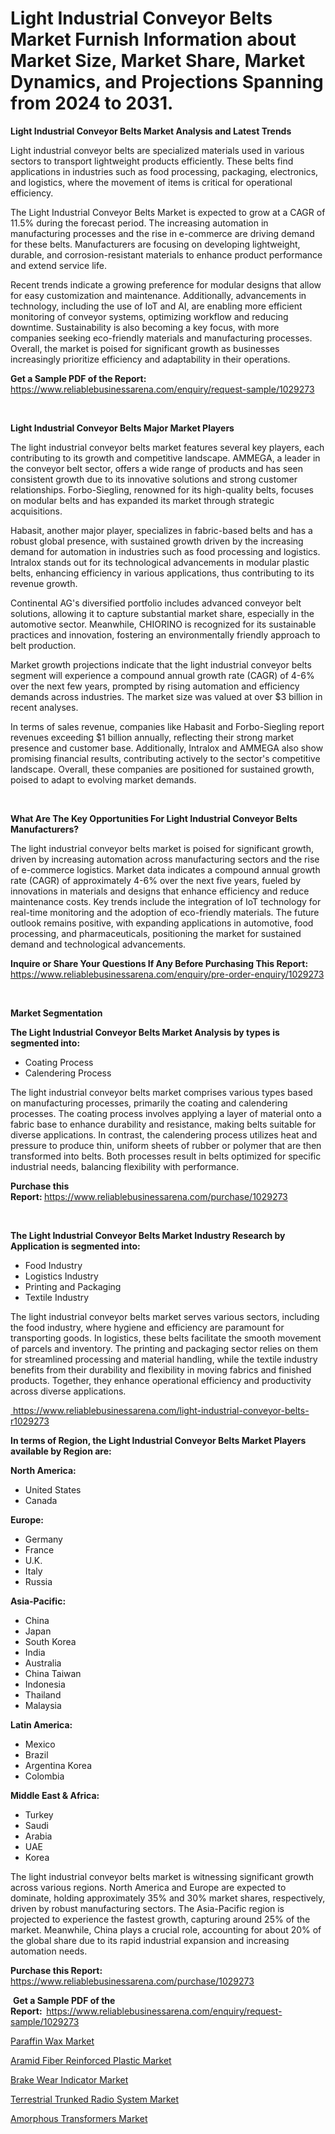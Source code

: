 <p><h1>Light Industrial Conveyor Belts Market Furnish Information about Market Size, Market Share, Market Dynamics, and Projections Spanning from 2024 to 2031.</h1></p><p><strong>Light Industrial Conveyor Belts Market Analysis and Latest Trends</strong></p>
<p><p>Light industrial conveyor belts are specialized materials used in various sectors to transport lightweight products efficiently. These belts find applications in industries such as food processing, packaging, electronics, and logistics, where the movement of items is critical for operational efficiency.</p><p>The Light Industrial Conveyor Belts Market is expected to grow at a CAGR of 11.5% during the forecast period. The increasing automation in manufacturing processes and the rise in e-commerce are driving demand for these belts. Manufacturers are focusing on developing lightweight, durable, and corrosion-resistant materials to enhance product performance and extend service life. </p><p>Recent trends indicate a growing preference for modular designs that allow for easy customization and maintenance. Additionally, advancements in technology, including the use of IoT and AI, are enabling more efficient monitoring of conveyor systems, optimizing workflow and reducing downtime. Sustainability is also becoming a key focus, with more companies seeking eco-friendly materials and manufacturing processes. Overall, the market is poised for significant growth as businesses increasingly prioritize efficiency and adaptability in their operations.</p></p>
<p><strong>Get a Sample PDF of the Report:&nbsp;</strong> <a href="https://www.reliablebusinessarena.com/enquiry/request-sample/1029273">https://www.reliablebusinessarena.com/enquiry/request-sample/1029273</a></p>
<p>&nbsp;</p>
<p><strong>Light Industrial Conveyor Belts Major Market Players</strong></p>
<p><p>The light industrial conveyor belts market features several key players, each contributing to its growth and competitive landscape. AMMEGA, a leader in the conveyor belt sector, offers a wide range of products and has seen consistent growth due to its innovative solutions and strong customer relationships. Forbo-Siegling, renowned for its high-quality belts, focuses on modular belts and has expanded its market through strategic acquisitions.</p><p>Habasit, another major player, specializes in fabric-based belts and has a robust global presence, with sustained growth driven by the increasing demand for automation in industries such as food processing and logistics. Intralox stands out for its technological advancements in modular plastic belts, enhancing efficiency in various applications, thus contributing to its revenue growth.</p><p>Continental AG's diversified portfolio includes advanced conveyor belt solutions, allowing it to capture substantial market share, especially in the automotive sector. Meanwhile, CHIORINO is recognized for its sustainable practices and innovation, fostering an environmentally friendly approach to belt production.</p><p>Market growth projections indicate that the light industrial conveyor belts segment will experience a compound annual growth rate (CAGR) of 4-6% over the next few years, prompted by rising automation and efficiency demands across industries. The market size was valued at over $3 billion in recent analyses.</p><p>In terms of sales revenue, companies like Habasit and Forbo-Siegling report revenues exceeding $1 billion annually, reflecting their strong market presence and customer base. Additionally, Intralox and AMMEGA also show promising financial results, contributing actively to the sector's competitive landscape. Overall, these companies are positioned for sustained growth, poised to adapt to evolving market demands.</p></p>
<p>&nbsp;</p>
<p><strong>What Are The Key Opportunities For Light Industrial Conveyor Belts Manufacturers?</strong></p>
<p><p>The light industrial conveyor belts market is poised for significant growth, driven by increasing automation across manufacturing sectors and the rise of e-commerce logistics. Market data indicates a compound annual growth rate (CAGR) of approximately 4-6% over the next five years, fueled by innovations in materials and designs that enhance efficiency and reduce maintenance costs. Key trends include the integration of IoT technology for real-time monitoring and the adoption of eco-friendly materials. The future outlook remains positive, with expanding applications in automotive, food processing, and pharmaceuticals, positioning the market for sustained demand and technological advancements.</p></p>
<p><strong>Inquire or Share Your Questions If Any Before Purchasing This Report:</strong> <a href="https://www.reliablebusinessarena.com/enquiry/pre-order-enquiry/1029273">https://www.reliablebusinessarena.com/enquiry/pre-order-enquiry/1029273</a></p>
<p>&nbsp;</p>
<p><strong>Market Segmentation</strong></p>
<p><strong>The Light Industrial Conveyor Belts Market Analysis by types is segmented into:</strong></p>
<p><ul><li>Coating Process</li><li>Calendering Process</li></ul></p>
<p><p>The light industrial conveyor belts market comprises various types based on manufacturing processes, primarily the coating and calendering processes. The coating process involves applying a layer of material onto a fabric base to enhance durability and resistance, making belts suitable for diverse applications. In contrast, the calendering process utilizes heat and pressure to produce thin, uniform sheets of rubber or polymer that are then transformed into belts. Both processes result in belts optimized for specific industrial needs, balancing flexibility with performance.</p></p>
<p><strong>Purchase this Report:&nbsp;</strong><a href="https://www.reliablebusinessarena.com/purchase/1029273">https://www.reliablebusinessarena.com/purchase/1029273</a></p>
<p>&nbsp;</p>
<p><strong>The Light Industrial Conveyor Belts Market Industry Research by Application is segmented into:</strong></p>
<p><ul><li>Food Industry</li><li>Logistics Industry</li><li>Printing and Packaging</li><li>Textile Industry</li></ul></p>
<p><p>The light industrial conveyor belts market serves various sectors, including the food industry, where hygiene and efficiency are paramount for transporting goods. In logistics, these belts facilitate the smooth movement of parcels and inventory. The printing and packaging sector relies on them for streamlined processing and material handling, while the textile industry benefits from their durability and flexibility in moving fabrics and finished products. Together, they enhance operational efficiency and productivity across diverse applications.</p></p>
<p><a href="https://www.reliablebusinessarena.com/light-industrial-conveyor-belts-r1029273">&nbsp;https://www.reliablebusinessarena.com/light-industrial-conveyor-belts-r1029273</a></p>
<p><strong>In terms of Region, the Light Industrial Conveyor Belts Market Players available by Region are:</strong></p>
<p>
    <p> <strong> North America: </strong>
        <ul>
            <li>United States</li>
            <li>Canada</li>
        </ul>
        </p> 
    <p> <strong> Europe: </strong>
        <ul>
            <li>Germany</li>
            <li>France</li>
            <li>U.K.</li>
            <li>Italy</li>
            <li>Russia</li>
        </ul>
        </p> 
    <p> <strong> Asia-Pacific: </strong>
        <ul>
            <li>China</li>
            <li>Japan</li>
            <li>South Korea</li>
            <li>India</li>
            <li>Australia</li>
            <li>China Taiwan</li>
            <li>Indonesia</li>
            <li>Thailand</li>
            <li>Malaysia</li>
        </ul>
        </p> 
    <p> <strong> Latin America: </strong>
        <ul>
            <li>Mexico</li>
            <li>Brazil</li>
            <li>Argentina Korea</li>
            <li>Colombia</li>
        </ul>
        </p> 
    <p> <strong> Middle East & Africa: </strong>
        <ul>
            <li>Turkey</li>
            <li>Saudi</li>
            <li>Arabia</li>
            <li>UAE</li>
            <li>Korea</li>
        </ul>
    </p>
    </p>
<p><p>The light industrial conveyor belts market is witnessing significant growth across various regions. North America and Europe are expected to dominate, holding approximately 35% and 30% market shares, respectively, driven by robust manufacturing sectors. The Asia-Pacific region is projected to experience the fastest growth, capturing around 25% of the market. Meanwhile, China plays a crucial role, accounting for about 20% of the global share due to its rapid industrial expansion and increasing automation needs.</p></p>
<p><strong>Purchase this Report: </strong><a href="https://www.reliablebusinessarena.com/purchase/1029273">https://www.reliablebusinessarena.com/purchase/1029273</a></p>
<p>&nbsp;<strong>Get a Sample PDF of the Report:&nbsp;&nbsp;</strong><a href="https://www.reliablebusinessarena.com/enquiry/request-sample/1029273">https://www.reliablebusinessarena.com/enquiry/request-sample/1029273</a></p>
<p><strong></strong></p>
<p><p><a href="https://medium.com/@theresa.james5687/the-market-study-covers-the-paraffin-wax-market-across-various-segments-b887c6e1d1d8">Paraffin Wax Market</a></p><p><a href="https://issuu.com/reportprime-2/docs/aramid-fiber-reinforced-plastic-mar_322e95a4bf1b05">Aramid Fiber Reinforced Plastic Market</a></p><p><a href="https://medium.com/@kartik.reportprime/brake-wear-indicator-market-research-report-includes-analysis-on-market-size-share-and-growth-rate-fc08961ce3f2">Brake Wear Indicator Market</a></p><p><a href="https://www.linkedin.com/pulse/terrestrial-trunked-radio-system-market-global-insights-sales-hhbpe?trackingId=zLqQVCHSQHe4OHXwpDRBdQ%3D%3D">Terrestrial Trunked Radio System Market</a></p><p><a href="https://www.linkedin.com/pulse/global-amorphous-transformers-market-trends-analysis-future-growth-syjke?trackingId=hyAe53SFQMibOB5ke346BA%3D%3D">Amorphous Transformers Market</a></p></p>